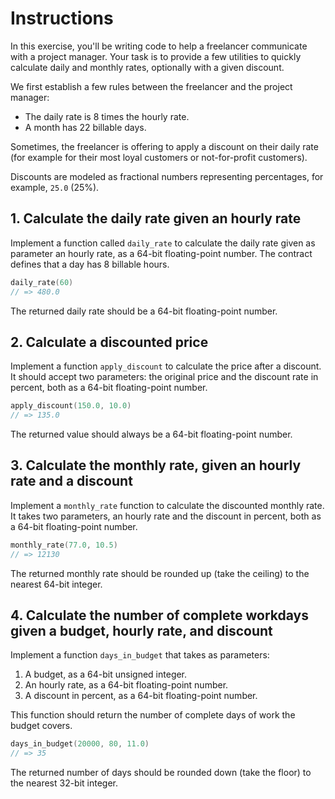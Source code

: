 # Instructions

In this exercise, you'll be writing code to help a freelancer communicate with a project manager.
Your task is to provide a few utilities to quickly calculate daily and monthly rates, optionally with a given discount.

We first establish a few rules between the freelancer and the project manager:

- The daily rate is 8 times the hourly rate.
- A month has 22 billable days.

Sometimes, the freelancer is offering to apply a discount on their daily rate (for example for their most loyal customers or not-for-profit customers).

Discounts are modeled as fractional numbers representing percentages, for example, `25.0` (25%).

## 1. Calculate the daily rate given an hourly rate

Implement a function called `daily_rate` to calculate the daily rate given as parameter an hourly rate, as a 64-bit floating-point number.
The contract defines that a day has 8 billable hours.

```c
daily_rate(60)
// => 480.0
```

The returned daily rate should be a 64-bit floating-point number.

## 2. Calculate a discounted price

Implement a function `apply_discount` to calculate the price after a discount.
It should accept two parameters: the original price and the discount rate in percent, both as a 64-bit floating-point number.

```c
apply_discount(150.0, 10.0)
// => 135.0
```

The returned value should always be a 64-bit floating-point number.

## 3. Calculate the monthly rate, given an hourly rate and a discount

Implement a `monthly_rate` function to calculate the discounted monthly rate.
It takes two parameters, an hourly rate and the discount in percent, both as a 64-bit floating-point number.

```c
monthly_rate(77.0, 10.5)
// => 12130
```

The returned monthly rate should be rounded up (take the ceiling) to the nearest 64-bit integer.

## 4. Calculate the number of complete workdays given a budget, hourly rate, and discount

Implement a function `days_in_budget` that takes as parameters:

1. A budget, as a 64-bit unsigned integer.
2. An hourly rate, as a 64-bit floating-point number.
3. A discount in percent, as a 64-bit floating-point number.

This function should return the number of complete days of work the budget covers.

```c
days_in_budget(20000, 80, 11.0)
// => 35
```

The returned number of days should be rounded down (take the floor) to the nearest 32-bit integer.

